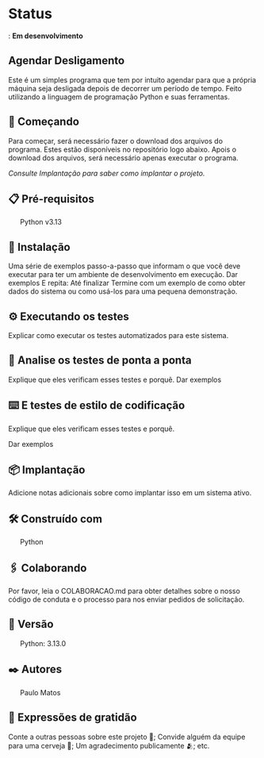 <h1>Status</h1>: 
<b>Em desenvolvimento</b>

<h2>Agendar Desligamento</h2>
<p>Este é um simples programa que tem por intuito agendar para que a própria máquina seja desligada depois de decorrer um período de tempo. Feito utilizando a linguagem de programação Python e suas ferramentas.</p>

<h2>🚀 Começando</h2>
<p>Para começar, será necessário fazer o download dos arquivos do programa. Estes estão disponíveis no repositório logo abaixo. Apois o download dos arquivos, será necessário apenas executar o programa.</p>

<i>Consulte Implantação para saber como implantar o projeto.</i>

<h2>📋 Pré-requisitos</h2>
<ul>Python v3.13</ul>

<h2>🔧 Instalação </h2>
<p>Uma série de exemplos passo-a-passo que informam o que você deve executar para ter um ambiente de desenvolvimento em execução.
Dar exemplos
E repita:
Até finalizar
Termine com um exemplo de como obter dados do sistema ou como usá-los para uma pequena demonstração.</p>

<h2>⚙️ Executando os testes</h2>
<p>Explicar como executar os testes automatizados para este sistema.</p>

<h2>🔩 Analise os testes de ponta a ponta</h2>
<p>Explique que eles verificam esses testes e porquê.
Dar exemplos</p>

<h2>⌨️ E testes de estilo de codificação</h2>
<p>Explique que eles verificam esses testes e porquê.</p>

Dar exemplos

<h2>📦 Implantação</h2>
<p>Adicione notas adicionais sobre como implantar isso em um sistema ativo.</p>

<h2>🛠️ Construído com</h2>
<ul>Python</ul>


<h2>🖇️ Colaborando</h2>
<p>Por favor, leia o COLABORACAO.md para obter detalhes sobre o nosso código de conduta e o processo para nos enviar pedidos de solicitação.</p>

<h2>📌 Versão</h2>
<ul>Python: 3.13.0</ul>

<h2>✒️ Autores</h2>
<ul>Paulo Matos</ul>

<h2>🎁 Expressões de gratidão</h2>
<p>Conte a outras pessoas sobre este projeto 📢;
Convide alguém da equipe para uma cerveja 🍺;
Um agradecimento publicamente 🫂;
etc.</p>

